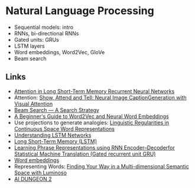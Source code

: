 # Natural Language Processing

* Sequential models: intro
* RNNs, bi-directional RNNs
* Gated units: GRUs
* LSTM layers
* Word embeddings, Word2Vec, GloVe
* Beam search

## Links
* [Attention in Long Short-Term Memory Recurrent Neural Networks](https://machinelearningmastery.com/attention-long-short-term-memory-recurrent-neural-networks/)
* Attention: [Show, Attend and Tell: Neural Image CaptionGeneration with Visual Attention](https://arxiv.org/pdf/1502.03044.pdf)
* [Beam Search — A Search Strategy](https://hackernoon.com/beam-search-a-search-strategy-5d92fb7817f)
* [A Beginner's Guide to Word2Vec and Neural Word Embeddings](https://pathmind.com/wiki/word2vec)
* Use projections to generate analogies: [Linguistic Regularities in Continuous Space Word Representations](https://www.aclweb.org/anthology/N13-1090/)
* [Understanding LSTM Networks](http://colah.github.io/posts/2015-08-Understanding-LSTMs/)
* [Long Short-Term Memory (LSTM)](http://www.bioinf.jku.at/publications/older/2604.pdf)
* [Learning Phrase Representations using RNN Encoder–Decoderfor Statistical Machine Translation (Gated recurrent unit GRU)](https://arxiv.org/pdf/1406.1078v3.pdf)
* [Word embeddings](https://www.tensorflow.org/tutorials/text/word_embeddings)
* Representing Words: [Finding Your Way in a Multi-dimensional Semantic Space with Luminoso](http://web.media.mit.edu/~lieber/Publications/Luminoso-IUI.pdf)
* [AI DUNGEON 2](https://www.aidungeon.io/)
